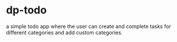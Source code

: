 # dp-todo
a simple todo app where the user can create and complete tasks for different categories and add custom categories.
